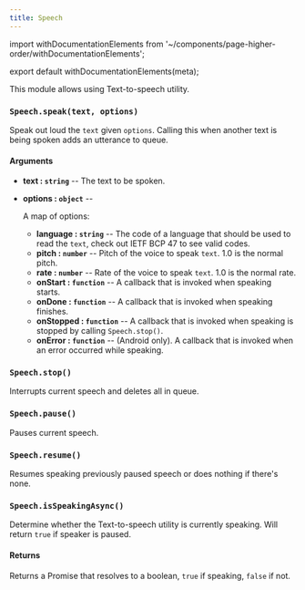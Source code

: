 ```yaml
---
title: Speech
---
```


import withDocumentationElements from '~/components/page-higher-order/withDocumentationElements';

export default withDocumentationElements(meta);

This module allows using Text-to-speech utility.

### `Speech.speak(text, options)`

Speak out loud the `text` given `options`. Calling this when another text is being spoken adds an utterance to queue.

#### Arguments

-   **text : `string`** -- The text to be spoken.
-   **options : `object`** --

      A map of options:

    -   **language : `string`** -- The code of a language that should be used to read the `text`, check out IETF BCP 47 to see valid codes.
    -   **pitch : `number`** -- Pitch of the voice to speak `text`. 1.0 is the normal pitch.
    -   **rate : `number`** -- Rate of the voice to speak `text`. 1.0 is the normal rate.
    -   **onStart : `function`** -- A callback that is invoked when speaking starts.
    -   **onDone : `function`** -- A callback that is invoked when speaking finishes.
    -   **onStopped : `function`** -- A callback that is invoked when speaking is stopped by calling `Speech.stop()`.
    -   **onError : `function`** -- (Android only). A callback that is invoked when an error occurred while speaking.

### `Speech.stop()`

Interrupts current speech and deletes all in queue.

### `Speech.pause()`

Pauses current speech.

### `Speech.resume()`

Resumes speaking previously paused speech or does nothing if there's none.

### `Speech.isSpeakingAsync()`

Determine whether the Text-to-speech utility is currently speaking. Will return `true` if speaker is paused.

#### Returns

Returns a Promise that resolves to a boolean, `true` if speaking, `false` if not.
